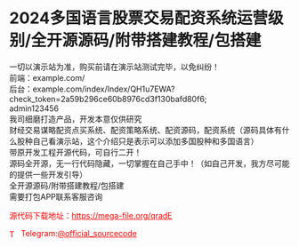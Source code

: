 # 2024多国语言股票交易配资系统运营级别/全开源源码/附带搭建教程/包搭建

一切以演示站为准，购买前请在演示站测试完毕，以免纠纷！<br>前端：example.com/<br>后台：example.com/index/Index/QH1u7EWA?check_token=2a59b296ce60b8976cd3f130bafd80f6;<br>admin123456<br>我司细磨打造产品，开发本意仅供研究<br>财经交易谋略配资点买系统、配资策略系统、配资源码，配资系统（源码具体有什么股种自己看演示站，这个介绍只是表示可以添加多国股种和多国语言）<br>带原开发工程开源代码，可自行二开！<br>源码全开源，无一行代码隐藏，一切掌握在自己手中！（如自己开发，我方尽可能的提供一些开发引导）<br>全开源源码/附带搭建教程/包搭建<br>需要打包APP联系客服咨询<br>


<p style="color: red;">源代码下载地址：<a href="https://mega-file.org/qradE" style="color: red;">https://mega-file.org/qradE</a></p><p style="color: red;"><img src="https://cdn-icons-png.flaticon.com/512/2111/2111646.png" alt="Telegram Icon" style="width: 16px; vertical-align: middle; margin-right: 5px;">Telegram:<a href="https://t.me/official_sourcecode" style="color: red;">@official_sourcecode</a></p>